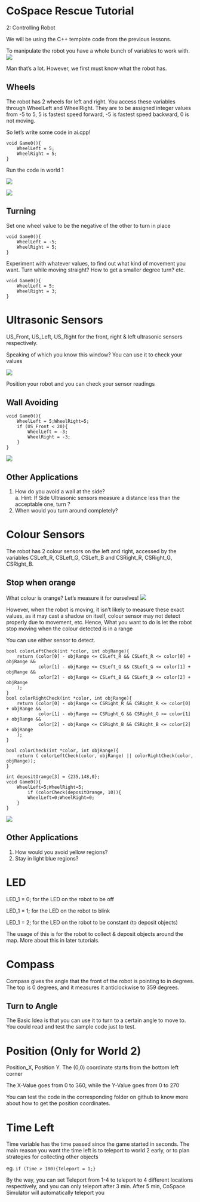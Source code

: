 ﻿
# CoSpace Rescue Tutorial

2: Controlling Robot

We will be using the C++ template code from the previous lessons.

To manipulate the robot you have a whole bunch of variables to work with.
![](https://lh5.googleusercontent.com/U4B5KdPfSl2EGeETwz5DoW-jF1Xalb7DQ7mc3Yeg8WALJCnWKb72UL8zn5Uen37Jw-VuIVsFNn-GKIXOiXp_BxFd2h3inwpAqI0mu_4lbRNs_ymz8QoJWp4U0CShuipVC0ZB1bC6)

  

Man that’s a lot. However, we first must know what the robot has.

## Wheels

The robot has 2 wheels for left and right. You access these variables through WheelLeft and WheelRight. They are to be assigned integer values from -5 to 5, 5 is fastest speed forward, -5 is fastest speed backward, 0 is not moving.

So let’s write some code in ai.cpp!
```
void Game0(){
	WheelLeft = 5;
	WheelRight = 5;
}
```

Run the code in world 1

![](https://docs.google.com/drawings/u/0/d/sCw_NJWdnL2FGVkJy1MDR6w/image?w=267&h=208&rev=2&ac=1&parent=1Kfhepqx416POwdTQElWz_dDPmrLhhJeCxpRywlHVRJQ)

![](https://lh5.googleusercontent.com/OkPSyXCLq-MjdKk8laTGlLyL9ryhBRXHvx88WpytlM4omqC0IMCAvJfV227abxNeRQCj4zDGlhXQoz7dZXItocr_BtPrCCXGt0rsvQo67PuoiW_A8JV1fsmOJMHtdgoeqgwzv7AS)

  

## Turning

Set one wheel value to be the negative of the other to turn in place
```
void Game0(){
	WheelLeft = -5;
	WheelRight = 5;
}
```
  

Experiment with whatever values, to find out what kind of movement you want. Turn while moving straight? How to get a smaller degree turn? etc.
```
void Game0(){
	WheelLeft = 5;
	WheelRight = 3;
}
```
  
  

# Ultrasonic Sensors

US_Front, US_Left, US_Right for the front, right & left ultrasonic sensors respectively.

Speaking of which you know this window? You can use it to check your values

![](https://docs.google.com/drawings/u/0/d/sLu3eKaDdjMFRDrx7ISgo2A/image?w=275&h=422&rev=138&ac=1&parent=1Kfhepqx416POwdTQElWz_dDPmrLhhJeCxpRywlHVRJQ)

Position your robot and you can check your sensor readings

## Wall Avoiding

```
void Game0(){
	WheelLeft = 5;WheelRight=5;
	if (US_Front < 20){
		WheelLeft = -3;
		WheelRight = -3;
	}
}
```
![](https://lh3.googleusercontent.com/rG6SdwUdYj11mini0JvluAEcPBNqX4n7QDTv1_49gxgiwzv0Re9j8XjHum4A5zMye7j5qE76txS9WuE8O_kyOD_KaSNOAA-Y2xJEKWl8timhndeaulJHSycNDPNXsxcc53-wInJl)

## Other Applications

1.  How do you avoid a wall at the side?   
	a.  Hint: If Side Ultrasonic sensors measure a distance less than the acceptable one, turn ?
2.  When would you turn around completely?
    

# Colour Sensors

The robot has 2 colour sensors on the left and right, accessed by the variables CSLeft_R, CSLeft_G, CSLeft_B and CSRight_R, CSRight_G, CSRight_B.

## Stop when orange
What colour is orange? Let’s measure it for ourselves!
![](https://lh4.googleusercontent.com/_rt2yxvbX25_raXEcxuK4JFfmvxd63iShlI2BL4WTqHVhhteDn8PihI5C2NVM32CvvJDTW7GNHeocB9WHnY7ufOhDu2iv8LjiHsSdmJA1IWWtflWk_EZ-cd5fGAhZMmImXdq218R)

However, when the robot is moving, it isn’t likely to measure these exact values, as it may cast a shadow on itself, colour sensor may not detect properly due to movement, etc. Hence, What you want to do is let the robot stop moving when the colour detected is in a range

You can use either sensor to detect.
```
bool colorLeftCheck(int *color, int objRange){
	return (color[0] - objRange <= CSLeft_R && CSLeft_R <= color[0] + objRange &&
			color[1] - objRange <= CSLeft_G && CSLeft_G <= color[1] + objRange &&
			color[2] - objRange <= CSLeft_B && CSLeft_B <= color[2] + objRange
	);
}
bool colorRightCheck(int *color, int objRange){
	return (color[0] - objRange <= CSRight_R && CSRight_R <= color[0] + objRange &&
			color[1] - objRange <= CSRight_G && CSRight_G <= color[1] + objRange &&
			color[2] - objRange <= CSRight_B && CSRight_B <= color[2] + objRange
	);
}

bool colorCheck(int *color, int objRange){
	return ( colorLeftCheck(color, objRange) || colorRightCheck(color, objRange));
}

int depositOrange[3] = {235,148,0};
void Game0(){
	WheelLeft=5;WheelRight=5;
		if (colorCheck(depositOrange, 10)){
		WheelLeft=0;WheelRight=0;
	}
}
```
![](https://lh5.googleusercontent.com/lFozRIxAUuyOxWnPkKr8c_VT5p0SuO7N84O1Qhp0UJA3wia5mViToFwCX2DrBmMCd0t2WlJwpSMlRZDMVh0fMWJlj-AzELGzZu2uj_FxO_AAgB7hbaio607c8Xe_ITuuiroXlU_F)

## Other Applications
1.  How would you avoid yellow regions?
2.  Stay in light blue regions?

# LED
LED_1 = 0; for the LED on the robot to be off

LED_1 = 1; for the LED on the robot to blink

LED_1 = 2; for the LED on the robot to be constant (to deposit objects)

The usage of this is for the robot to collect & deposit objects around the map. More about this in later tutorials.

# Compass

Compass gives the angle that the front of the robot is pointing to in degrees. The top is 0 degrees, and it measures it anticlockwise to 359 degrees.

## Turn to Angle
The Basic Idea is that you can use it to turn to a certain angle to move to. You could read and test the sample code just to test.

# Position (Only for World 2)

Position_X, Position Y. The (0,0) coordinate starts from the bottom left corner

The X-Value goes from 0 to 360, while the Y-Value goes from 0 to 270

You can test the code in the corresponding folder on github to know more about how to get the position coordinates.

# Time Left
Time variable has the time passed since the game started in seconds. The main reason you want the time left is to teleport to world 2 early, or to plan strategies for collecting other objects

eg.
`if (Time > 180){Teleport = 1;}`

By the way, you can set Teleport from 1-4 to teleport to 4 different locations respectively, and you can only teleport after 3 min. After 5 min, CoSpace Simulator will automatically teleport you
